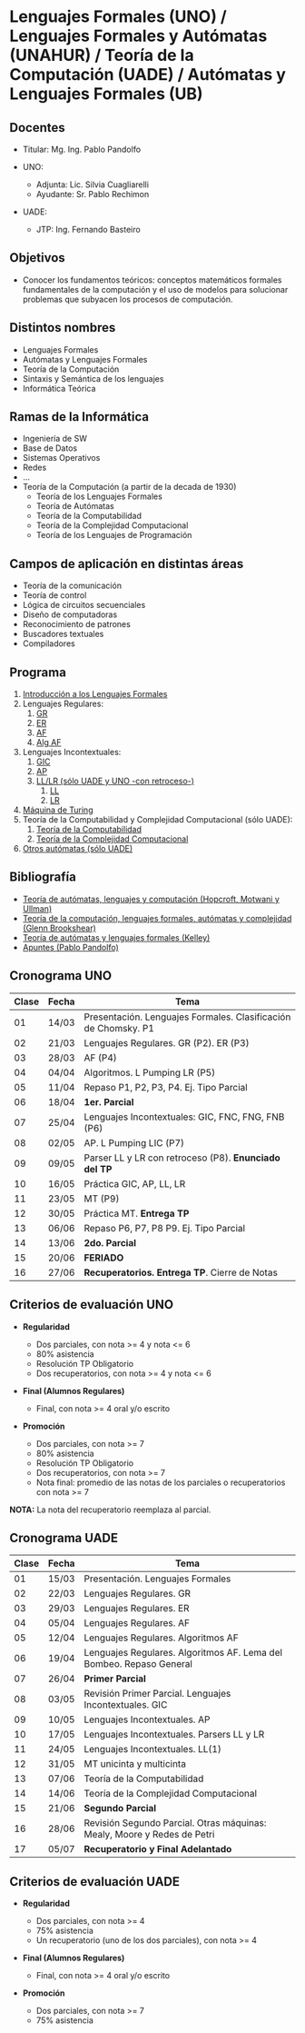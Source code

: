 # Lenguajes Formales (UNO) / Lenguajes Formales y Autómatas (UNAHUR) / Teoría de la Computación (UADE) / Autómatas y Lenguajes Formales (UB)

## Docentes

* Titular: Mg. Ing. Pablo Pandolfo

* UNO:
  * Adjunta: Lic. Silvia Cuagliarelli
  * Ayudante: Sr. Pablo Rechimon

* UADE:
  * JTP: Ing. Fernando Basteiro

## Objetivos

* Conocer los fundamentos teóricos: conceptos matemáticos formales fundamentales de la computación y el uso de modelos para solucionar problemas que subyacen los procesos de computación.

## Distintos nombres

* Lenguajes Formales
* Autómatas y Lenguajes Formales
* Teoría de la Computación
* Sintaxis y Semántica de los lenguajes
* Informática Teórica

## Ramas de la Informática

* Ingeniería de SW
* Base de Datos
* Sistemas Operativos
* Redes
* ...
* Teoría de la Computación (a partir de la decada de 1930)
  * Teoría de los Lenguajes Formales
  * Teoría de Autómatas
  * Teoría de la Computabilidad
  * Teoría de la Complejidad Computacional
  * Teoría de los Lenguajes de Programación

## Campos de aplicación en distintas áreas

* Teoría de la comunicación
* Teoría de control
* Lógica de circuitos secuenciales
* Diseño de computadoras
* Reconocimiento de patrones
* Buscadores textuales
* Compiladores

## Programa

1. [Introducción a los Lenguajes Formales](doc/LF.md)
1. Lenguajes Regulares:
    1. [GR](doc/GR.md)
    1. [ER](doc/ER.md)
    1. [AF](doc/AF.md)
    1. [Alg AF](doc/AF2.md)
1. Lenguajes Incontextuales:
    1. [GIC](doc/GIC.md)
    1. [AP](doc/AP.md)
    1. [LL/LR (sólo UADE y UNO -con retroceso-)](doc/parsers.md)
        1. [LL](doc/ASD.md)
        1. [LR](doc/ASA.md)
1. [Máquina de Turing](doc/MT.md)
1. Teoría de la Computabilidad y Complejidad Computacional (sólo UADE):
    1. [Teoría de la Computabilidad](doc/computabilidad.md)
    1. [Teoría de la Complejidad Computacional](doc/complejidad.md)
1. [Otros autómatas (sólo UADE)](doc/otros.md)

## Bibliografía

* [Teoría de autómatas, lenguajes y computación (Hopcroft, Motwani y Ullman)](biblio/)
* [Teoría de la computación, lenguajes formales, autómatas y complejidad (Glenn Brookshear)](biblio/)
* [Teoría de autómatas y lenguajes formales (Kelley)](biblio/)
* [Apuntes (Pablo Pandolfo)](doc/)

## Cronograma UNO

| **Clase** | **Fecha** | **Tema** |
| -- | -- | -- |
| 01 | 14/03 | Presentación. Lenguajes Formales. Clasificación de Chomsky. P1 |
| 02 | 21/03 | Lenguajes Regulares. GR (P2). ER (P3) |
| 03 | 28/03 | AF (P4) |
| 04 | 04/04 | Algoritmos. L Pumping LR (P5) |
| 05 | 11/04 | Repaso P1, P2, P3, P4. Ej. Tipo Parcial |
| 06 | 18/04 | **1er. Parcial** |
| 07 | 25/04 | Lenguajes Incontextuales: GIC, FNC, FNG, FNB (P6) |
| 08 | 02/05 | AP. L Pumping LIC (P7) |
| 09 | 09/05 | Parser LL y LR con retroceso (P8). **Enunciado del TP** |
| 10 | 16/05 | Práctica GIC, AP, LL, LR |
| 11 | 23/05 | MT (P9) |
| 12 | 30/05 | Práctica MT. **Entrega TP** |
| 13 | 06/06 | Repaso P6, P7, P8 P9. Ej. Tipo Parcial |
| 14 | 13/06 | **2do. Parcial** |
| 15 | 20/06 | **FERIADO** |
| 16 | 27/06 | **Recuperatorios. Entrega TP**. Cierre de Notas |

## Criterios de evaluación UNO

* **Regularidad**
  * Dos parciales, con nota >= 4 y nota <= 6
  * 80% asistencia
  * Resolución TP Obligatorio
  * Dos recuperatorios, con nota >= 4 y nota <= 6

* **Final (Alumnos Regulares)**
  * Final, con nota >= 4 oral y/o escrito

* **Promoción**
  * Dos parciales, con nota >= 7
  * 80% asistencia
  * Resolución TP Obligatorio
  * Dos recuperatorios, con nota >= 7
  * Nota final: promedio de las notas de los parciales o recuperatorios con nota >= 7

**NOTA:** La nota del recuperatorio reemplaza al parcial.

## Cronograma UADE

| **Clase** | **Fecha** | **Tema** |
| -- | -- | -- |
| 01 | 15/03 | Presentación. Lenguajes Formales |
| 02 | 22/03 | Lenguajes Regulares. GR |
| 03 | 29/03 | Lenguajes Regulares. ER |
| 04 | 05/04 | Lenguajes Regulares. AF |
| 05 | 12/04 | Lenguajes Regulares. Algoritmos AF |
| 06 | 19/04 | Lenguajes Regulares. Algoritmos AF. Lema del Bombeo. Repaso General |
| 07 | 26/04 | **Primer Parcial** |
| 08 | 03/05 | Revisión Primer Parcial. Lenguajes Incontextuales. GIC |
| 09 | 10/05 | Lenguajes Incontextuales. AP |
| 10 | 17/05 | Lenguajes Incontextuales. Parsers LL y LR |
| 11 | 24/05 | Lenguajes Incontextuales. LL(1) |
| 12 | 31/05 | MT unicinta y multicinta |
| 13 | 07/06 | Teoría de la Computabilidad |
| 14 | 14/06 | Teoría de la Complejidad Computacional |
| 15 | 21/06 | **Segundo Parcial** |
| 16 | 28/06 | Revisión Segundo Parcial. Otras máquinas: Mealy, Moore y Redes de Petri |
| 17 | 05/07 | **Recuperatorio y Final Adelantado** |

## Criterios de evaluación UADE

* **Regularidad**
  * Dos parciales, con nota >= 4
  * 75% asistencia
  * Un recuperatorio (uno de los dos parciales), con nota >= 4

* **Final (Alumnos Regulares)**
  * Final, con nota >= 4 oral y/o escrito

* **Promoción**
  * Dos parciales, con nota >= 7
  * 75% asistencia
